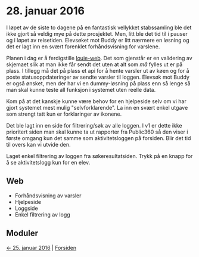 # 28. januar 2016

I løpet av de siste to dagene på en fantastisk vellykket stabssamling ble det ikke gjort så veldig mye på dette prosjektet.
Men, litt ble det tid til i pauser og i løpet av reisetiden.
Elevsøket mot Buddy er litt nærmere en løsning og det er lagt inn en svært forenklet forhåndsvisning for varslene.

Planen i dag er å ferdigstille [louie-web](https://github.com/telemark/louie-web). Det som gjenstår er en validering av skjemaet slik at man ikke får sendt det uten at alt som _må_ fylles ut er på plass.
I tillegg må det på plass et api for å hente varsler ut av køen og for å poste statusoppdateringer av sendte varsler til loggen.
Elevsøk mot Buddy er også ønsket, men der har vi en dummy-løsning på plass enn så lenge så man skal kunne teste all funksjon i systemet uten reelle data.

Kom på at det kanskje kunne være behov for en hjelpeside selv om vi har gjort systemet mest mulig "selvforklarende". 
La inn en svært enkel utgave som strengt tatt kun er forklaringer av ikonene.

Det ble lagt inn en side for filtrering/søk av alle loggen. 
I v1 er dette ikke prioritert siden man skal kunne ta ut rapporter fra Public360 så den viser i første omgang kun det samme som aktivitetsloggen på forsiden.
Blir det tid til overs kan vi utvide den.

Laget enkel filtrering av loggen fra søkeresultatsiden. Trykk på en knapp for å se aktivitetslogg kun for en elev.

## Web
- Forhåndsvisning av varsler
- Hjelpeside
- Loggside
- Enkel filtrering av logg

## Moduler

[<- 25. januar 2016](2016-01-25.md)  |  [Forsiden](../index.md)